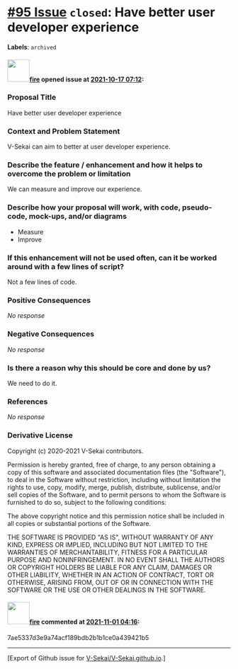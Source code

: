 # [\#95 Issue](https://github.com/V-Sekai/V-Sekai.github.io/issues/95) `closed`: Have better user developer experience
**Labels**: `archived`


#### <img src="https://avatars.githubusercontent.com/u/32321?u=c2e06a3d2b49a467aa907e54aa259516440267cc&v=4" width="50">[fire](https://github.com/fire) opened issue at [2021-10-17 07:12](https://github.com/V-Sekai/V-Sekai.github.io/issues/95):

### Proposal Title

Have better user developer experience

### Context and Problem Statement

V-Sekai can aim to better at user developer experience.

### Describe the feature / enhancement and how it helps to overcome the problem or limitation

We can measure and improve our experience.

### Describe how your proposal will work, with code, pseudo-code, mock-ups, and/or diagrams

* Measure
* Improve

### If this enhancement will not be used often, can it be worked around with a few lines of script?

Not a few lines of code.

### Positive Consequences

_No response_

### Negative Consequences

_No response_

### Is there a reason why this should be core and done by us?

We need to do it.

### References

_No response_

### Derivative License

Copyright (c) 2020-2021 V-Sekai contributors.

Permission is hereby granted, free of charge, to any person obtaining a copy
of this software and associated documentation files (the "Software"), to deal
in the Software without restriction, including without limitation the rights
to use, copy, modify, merge, publish, distribute, sublicense, and/or sell
copies of the Software, and to permit persons to whom the Software is
furnished to do so, subject to the following conditions:

The above copyright notice and this permission notice shall be included in all
copies or substantial portions of the Software.

THE SOFTWARE IS PROVIDED "AS IS", WITHOUT WARRANTY OF ANY KIND, EXPRESS OR
IMPLIED, INCLUDING BUT NOT LIMITED TO THE WARRANTIES OF MERCHANTABILITY,
FITNESS FOR A PARTICULAR PURPOSE AND NONINFRINGEMENT. IN NO EVENT SHALL THE
AUTHORS OR COPYRIGHT HOLDERS BE LIABLE FOR ANY CLAIM, DAMAGES OR OTHER
LIABILITY, WHETHER IN AN ACTION OF CONTRACT, TORT OR OTHERWISE, ARISING FROM,
OUT OF OR IN CONNECTION WITH THE SOFTWARE OR THE USE OR OTHER DEALINGS IN THE
SOFTWARE.


#### <img src="https://avatars.githubusercontent.com/u/32321?u=c2e06a3d2b49a467aa907e54aa259516440267cc&v=4" width="50">[fire](https://github.com/fire) commented at [2021-11-01 04:16](https://github.com/V-Sekai/V-Sekai.github.io/issues/95#issuecomment-955914598):

7ae5337d3e9a74acf189bdb2b1b1ce0a439421b5


-------------------------------------------------------------------------------



[Export of Github issue for [V-Sekai/V-Sekai.github.io](https://github.com/V-Sekai/V-Sekai.github.io).]
